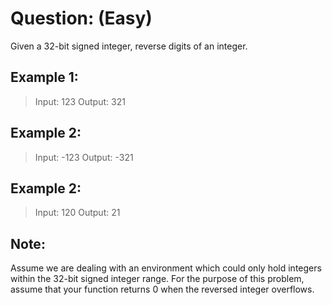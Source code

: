 # Question: (Easy)

Given a 32-bit signed integer, reverse digits of an integer.

## Example 1:

>Input: 123
>Output:  321

## Example 2:

>Input: -123
>Output: -321

## Example 2:

>Input: 120
>Output: 21

## Note:

Assume we are dealing with an environment which could only hold integers within the 32-bit signed integer range. 
For the purpose of this problem, assume that your function returns 0 when the reversed integer overflows.